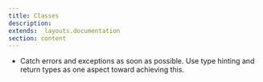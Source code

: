 ```yaml
---
title: Classes
description: 
extends: _layouts.documentation
section: content
---
```

- Catch errors and exceptions as soon as possible. Use type hinting and return types as one aspect toward achieving this.
